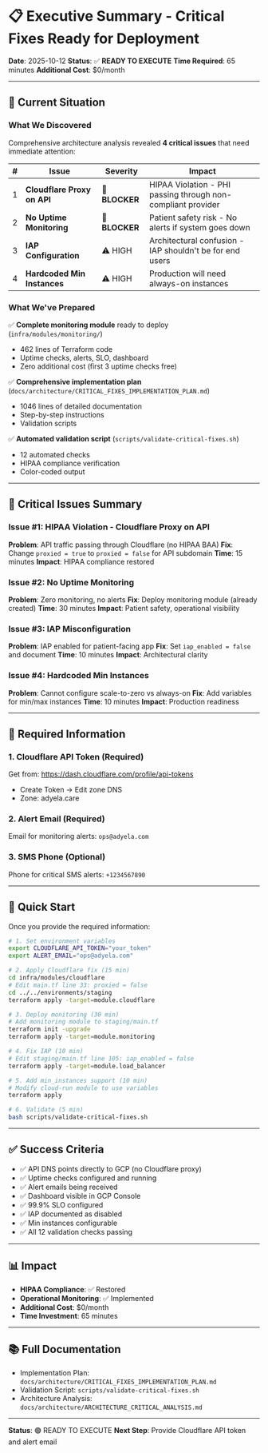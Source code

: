 # 📋 Executive Summary - Critical Fixes Ready for Deployment

**Date**: 2025-10-12 **Status**: ✅ **READY TO EXECUTE** **Time Required**: 65
minutes **Additional Cost**: $0/month

---

## 🎯 Current Situation

### What We Discovered

Comprehensive architecture analysis revealed **4 critical issues** that need
immediate attention:

| #   | Issue                       | Severity       | Impact                                                       |
| --- | --------------------------- | -------------- | ------------------------------------------------------------ |
| 1   | **Cloudflare Proxy on API** | 🔴 **BLOCKER** | HIPAA Violation - PHI passing through non-compliant provider |
| 2   | **No Uptime Monitoring**    | 🔴 **BLOCKER** | Patient safety risk - No alerts if system goes down          |
| 3   | **IAP Configuration**       | ⚠️ HIGH        | Architectural confusion - IAP shouldn't be for end users     |
| 4   | **Hardcoded Min Instances** | ⚠️ HIGH        | Production will need always-on instances                     |

### What We've Prepared

✅ **Complete monitoring module** ready to deploy (`infra/modules/monitoring/`)

- 462 lines of Terraform code
- Uptime checks, alerts, SLO, dashboard
- Zero additional cost (first 3 uptime checks free)

✅ **Comprehensive implementation plan**
(`docs/architecture/CRITICAL_FIXES_IMPLEMENTATION_PLAN.md`)

- 1046 lines of detailed documentation
- Step-by-step instructions
- Validation scripts

✅ **Automated validation script** (`scripts/validate-critical-fixes.sh`)

- 12 automated checks
- HIPAA compliance verification
- Color-coded output

---

## 🚨 Critical Issues Summary

### Issue #1: HIPAA Violation - Cloudflare Proxy on API

**Problem**: API traffic passing through Cloudflare (no HIPAA BAA) **Fix**:
Change `proxied = true` to `proxied = false` for API subdomain **Time**: 15
minutes **Impact**: HIPAA compliance restored

### Issue #2: No Uptime Monitoring

**Problem**: Zero monitoring, no alerts **Fix**: Deploy monitoring module
(already created) **Time**: 30 minutes **Impact**: Patient safety, operational
visibility

### Issue #3: IAP Misconfiguration

**Problem**: IAP enabled for patient-facing app **Fix**: Set
`iap_enabled = false` and document **Time**: 10 minutes **Impact**:
Architectural clarity

### Issue #4: Hardcoded Min Instances

**Problem**: Cannot configure scale-to-zero vs always-on **Fix**: Add variables
for min/max instances **Time**: 10 minutes **Impact**: Production readiness

---

## 📝 Required Information

### 1. Cloudflare API Token (Required)

Get from: https://dash.cloudflare.com/profile/api-tokens

- Create Token → Edit zone DNS
- Zone: adyela.care

### 2. Alert Email (Required)

Email for monitoring alerts: `ops@adyela.com`

### 3. SMS Phone (Optional)

Phone for critical SMS alerts: `+1234567890`

---

## 🚀 Quick Start

Once you provide the required information:

```bash
# 1. Set environment variables
export CLOUDFLARE_API_TOKEN="your_token"
export ALERT_EMAIL="ops@adyela.com"

# 2. Apply Cloudflare fix (15 min)
cd infra/modules/cloudflare
# Edit main.tf line 33: proxied = false
cd ../../environments/staging
terraform apply -target=module.cloudflare

# 3. Deploy monitoring (30 min)
# Add monitoring module to staging/main.tf
terraform init -upgrade
terraform apply -target=module.monitoring

# 4. Fix IAP (10 min)
# Edit staging/main.tf line 105: iap_enabled = false
terraform apply -target=module.load_balancer

# 5. Add min_instances support (10 min)
# Modify cloud-run module to use variables
terraform apply

# 6. Validate (5 min)
bash scripts/validate-critical-fixes.sh
```

---

## ✅ Success Criteria

- ✅ API DNS points directly to GCP (no Cloudflare proxy)
- ✅ Uptime checks configured and running
- ✅ Alert emails being received
- ✅ Dashboard visible in GCP Console
- ✅ 99.9% SLO configured
- ✅ IAP documented as disabled
- ✅ Min instances configurable
- ✅ All 12 validation checks passing

---

## 📊 Impact

- **HIPAA Compliance**: ✅ Restored
- **Operational Monitoring**: ✅ Implemented
- **Additional Cost**: $0/month
- **Time Investment**: 65 minutes

---

## 📚 Full Documentation

- Implementation Plan: `docs/architecture/CRITICAL_FIXES_IMPLEMENTATION_PLAN.md`
- Validation Script: `scripts/validate-critical-fixes.sh`
- Architecture Analysis: `docs/architecture/ARCHITECTURE_CRITICAL_ANALYSIS.md`

---

**Status**: 🟢 READY TO EXECUTE **Next Step**: Provide Cloudflare API token and
alert email
